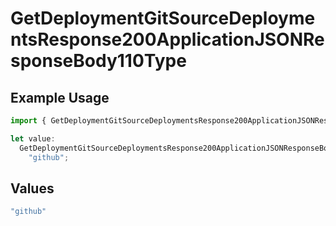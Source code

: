 # GetDeploymentGitSourceDeploymentsResponse200ApplicationJSONResponseBody110Type

## Example Usage

```typescript
import { GetDeploymentGitSourceDeploymentsResponse200ApplicationJSONResponseBody110Type } from "@vercel/sdk/models/getdeploymentop.js";

let value:
  GetDeploymentGitSourceDeploymentsResponse200ApplicationJSONResponseBody110Type =
    "github";
```

## Values

```typescript
"github"
```